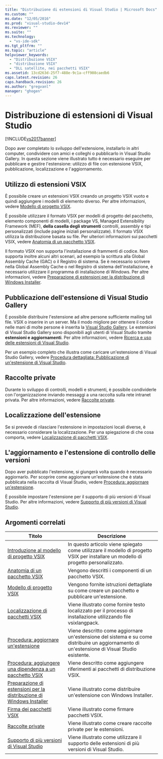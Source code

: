 ```yaml
---
title: "Distribuzione di estensioni di Visual Studio | Microsoft Docs"
ms.custom: ""
ms.date: "12/05/2016"
ms.prod: "visual-studio-dev14"
ms.reviewer: ""
ms.suite: ""
ms.technology: 
  - "vs-ide-sdk"
ms.tgt_pltfrm: ""
ms.topic: "article"
helpviewer_keywords: 
  - "Distribuzione VSIX"
  - "distribuzione VSIX"
  - "DLL satellite, nei pacchetti VSIX"
ms.assetid: 13cd263d-25f7-488e-9c1a-cff908caedb6
caps.latest.revision: 26
caps.handback.revision: 26
ms.author: "gregvanl"
manager: "ghogen"
---
```

# Distribuzione di estensioni di Visual Studio
[!INCLUDE[vs2017banner](../code-quality/includes/vs2017banner.md)]

Dopo aver completato lo sviluppo dell'estensione, installarlo in altri computer, condividere con amici e colleghi o pubblicarlo in Visual Studio Gallery. In questa sezione viene illustrato tutto è necessario eseguire per pubblicare e gestire l'estensione: utilizzo di file con estensione VSIX, pubblicazione, localizzazione e l'aggiornamento.  
  
## Utilizzo di estensioni VSIX  
 È possibile creare un estensioni VSIX creando un progetto VSIX vuoto e quindi aggiungere i modelli di elemento diverso. Per altre informazioni, vedere [Modello di progetto VSIX](../extensibility/vsix-project-template.md).  
  
 È possibile utilizzare il formato VSIX per modelli di progetto del pacchetto, elemento componenti di modelli, i package VS, Managed Extensibility Framework \(MEF\), **della casella degli strumenti** controlli, assembly e tipi personalizzati \(include pagine iniziali personalizzate\). Il formato VSIX utilizza la distribuzione basata su file. Per ulteriori informazioni sui pacchetti VSIX, vedere [Anatomia di un pacchetto VSIX](../extensibility/anatomy-of-a-vsix-package.md).  
  
 Il formato VSIX non supporta l'installazione di frammenti di codice. Non supporta inoltre alcuni altri scenari, ad esempio la scrittura alla Global Assembly Cache \(GAC\) o il Registro di sistema. Se è necessario scrivere nella Global Assembly Cache o nel Registro di sistema dell'installazione, è necessario utilizzare il programma di installazione di Windows. Per altre informazioni, vedere [Preparazione di estensioni per la distribuzione di Windows Installer](../extensibility/preparing-extensions-for-windows-installer-deployment.md).  
  
## Pubblicazione dell'estensione di Visual Studio Gallery  
 È possibile distribuire l'estensione ad altre persone sufficiente mailing tali file. VSIX o inserire in un server. Ma il modo migliore per ottenere il codice nelle mani di molte persone è inserita la [Visual Studio Gallery](http://go.microsoft.com/fwlink/?LinkID=123847). Le estensioni di Visual Studio Gallery sono disponibili agli utenti di Visual Studio tramite **estensioni e aggiornamenti**. Per altre informazioni, vedere [Ricerca e uso delle estensioni di Visual Studio](../ide/finding-and-using-visual-studio-extensions.md).  
  
 Per un esempio completo che illustra come caricare un'estensione di Visual Studio Gallery, vedere [Procedura dettagliata: Pubblicazione di un'estensione di Visual Studio](../extensibility/walkthrough-publishing-a-visual-studio-extension.md).  
  
## Raccolte private  
 Durante lo sviluppo di controlli, modelli e strumenti, è possibile condividerle con l'organizzazione inviando messaggi a una raccolta sulla rete intranet privata. Per altre informazioni, vedere [Raccolte private](../extensibility/private-galleries.md).  
  
## Localizzazione dell'estensione  
 Se si prevede di rilasciare l'estensione in impostazioni locali diverse, è necessario considerare la localizzazione. Per una spiegazione di che cosa comporta, vedere [Localizzazione di pacchetti VSIX](../extensibility/localizing-vsix-packages.md).  
  
## L'aggiornamento e l'estensione di controllo delle versioni  
 Dopo aver pubblicato l'estensione, si giungerà volta quando è necessario aggiornarlo. Per scoprire come aggiornare un'estensione che è stata pubblicata nella raccolta di Visual Studio, vedere [Procedura: aggiornare un'estensione](../extensibility/how-to-update-a-visual-studio-extension.md).  
  
 È possibile impostare l'estensione per il supporto di più versioni di Visual Studio. Per altre informazioni, vedere [Supporto di più versioni di Visual Studio](../extensibility/supporting-multiple-versions-of-visual-studio.md).  
  
## Argomenti correlati  
  
|Titolo|Descrizione|  
|------------|-----------------|  
|[Introduzione al modello di progetto VSIX](../extensibility/getting-started-with-the-vsix-project-template.md)|In questo articolo viene spiegato come utilizzare il modello di progetto VSIX per installare un modello di progetto personalizzato.|  
|[Anatomia di un pacchetto VSIX](../extensibility/anatomy-of-a-vsix-package.md)|Vengono descritti i componenti di un pacchetto VSIX.|  
|[Modello di progetto VSIX](../extensibility/vsix-project-template.md)|Vengono fornite istruzioni dettagliate su come creare un pacchetto e pubblicare un'estensione.|  
|[Localizzazione di pacchetti VSIX](../extensibility/localizing-vsix-packages.md)|Viene illustrato come fornire testo localizzato per il processo di installazione utilizzando file vsixlangpack.|  
|[Procedura: aggiornare un'estensione](../extensibility/how-to-update-a-visual-studio-extension.md)|Viene descritto come aggiornare un'estensione del sistema e su come distribuire un aggiornamento di un'estensione di Visual Studio esistente.|  
|[Procedura: aggiungere una dipendenza a un pacchetto VSIX](../extensibility/how-to-add-a-dependency-to-a-vsix-package.md)|Viene descritto come aggiungere riferimenti ai pacchetti di distribuzione VSIX.|  
|[Preparazione di estensioni per la distribuzione di Windows Installer](../extensibility/preparing-extensions-for-windows-installer-deployment.md)|Viene illustrato come distribuire un'estensione con Windows Installer.|  
|[Firma dei pacchetti VSIX](../extensibility/signing-vsix-packages.md)|Viene illustrato come firmare pacchetti VSIX.|  
|[Raccolte private](../extensibility/private-galleries.md)|Viene illustrato come creare raccolte private per le estensioni.|  
|[Supporto di più versioni di Visual Studio](../extensibility/supporting-multiple-versions-of-visual-studio.md)|Viene illustrato come utilizzare il supporto delle estensioni di più versioni di Visual Studio.|